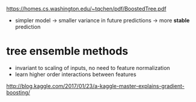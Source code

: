 https://homes.cs.washington.edu/~tqchen/pdf/BoostedTree.pdf

- simpler model -> smaller variance in future predictions -> more **stable** prediction


# tree ensemble methods

- invariant to scaling of inputs, no need to feature normalization
- learn higher order interactions between features



http://blog.kaggle.com/2017/01/23/a-kaggle-master-explains-gradient-boosting/